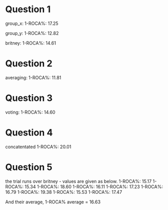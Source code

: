 Question 1
==============
group_x:
1-ROCA%: 17.25

group_y:
1-ROCA%: 12.82

britney:
1-ROCA%: 14.61

Question 2
==============
averaging:
1-ROCA%: 11.81

Question 3
==============
voting:
1-ROCA%: 14.60

Question 4
==============
concatentated
1-ROCA%: 20.01

Question 5
==============
the trial runs over britney - values are given as below.
1-ROCA%: 15.17
1-ROCA%: 15.34
1-ROCA%: 18.60
1-ROCA%: 16.11
1-ROCA%: 17.23
1-ROCA%: 16.79
1-ROCA%: 19.38
1-ROCA%: 15.53
1-ROCA%: 17.47

And their average,
1-ROCA% average = 16.63

